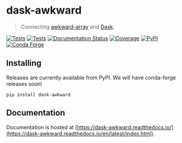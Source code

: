dask-awkward
============

> Connecting [awkward-array](https://awkward-array.org) and
[Dask](https://dask.org/).

[![Tests](https://github.com/dask-contrib/dask-awkward/actions/workflows/pypi-tests.yml/badge.svg)](https://github.com/dask-contrib/dask-awkward/actions/workflows/pypi-tests.yml)
[![Tests](https://github.com/dask-contrib/dask-awkward/actions/workflows/conda-tests.yml/badge.svg)](https://github.com/dask-contrib/dask-awkward/actions/workflows/conda-tests.yml)
[![Documentation Status](https://readthedocs.org/projects/dask-awkward/badge/?version=latest)](https://dask-awkward.readthedocs.io/en/latest/?badge=latest)
[![Coverage](https://codecov.io/gh/dask-contrib/dask-awkward/branch/main/graph/badge.svg)](https://codecov.io/gh/dask-contrib/dask-awkward/branch/main)
[![PyPI](https://img.shields.io/pypi/v/dask-awkward?color=blue)](https://pypi.org/project/dask-awkward)
[![Conda Forge](https://img.shields.io/conda/vn/conda-forge/dask-awkward.svg?colorB=486b87&style=flat)](https://anaconda.org/conda-forge/dask-awkward)

Installing
----------

Releases are currently available from PyPI. We will have conda-forge
releases soon!

```
pip install dask-awkward
```

Documentation
-------------

Documentation is hosted at
[https://dask-awkward.readthedocs.io/](https://dask-awkward.readthedocs.io/en/latest/index.html).
